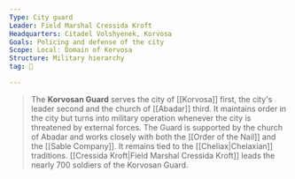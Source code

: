 ```yaml
---
Type: City guard
Leader: Field Marshal Cressida Kroft
Headquarters: Citadel Volshyenek, Korvosa
Goals: Policing and defense of the city
Scope: Local: Domain of Korvosa
Structure: Military hierarchy
tag: 👥

---
```


> The **Korvosan Guard** serves the city of [[Korvosa]] first, the city's leader second and the church of [[Abadar]] third. It maintains order in the city but turns into military operation whenever the city is threatened by external forces. The Guard is supported by the church of Abadar and works closely with both the [[Order of the Nail]] and the [[Sable Company]]. It remains tied to the [[Cheliax|Chelaxian]] traditions. [[Cressida Kroft|Field Marshal Cressida Kroft]] leads the nearly 700 soldiers of the Korvosan Guard.








